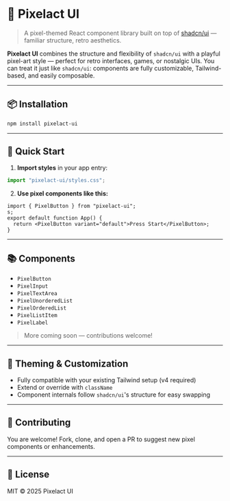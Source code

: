 # 🧩 Pixelact UI

> A pixel-themed React component library built on top of [shadcn/ui](https://ui.shadcn.dev/) — familiar structure, retro aesthetics.

**Pixelact UI** combines the structure and flexibility of `shadcn/ui` with a playful pixel-art style — perfect for retro interfaces, games, or nostalgic UIs. You can treat it just like `shadcn/ui`: components are fully customizable, Tailwind-based, and easily composable.

---

## 📦 Installation

```bash
npm install pixelact-ui
```

---

## 🚀 Quick Start

1. **Import styles** in your app entry:

```ts
import "pixelact-ui/styles.css";
```

2. **Use pixel components like this:**

```tsx
import { PixelButton } from "pixelact-ui";
s;
export default function App() {
  return <PixelButton variant="default">Press Start</PixelButton>;
}
```

---

## 📚 Components

- `PixelButton`
- `PixelInput`
- `PixelTextArea`
- `PixelUnorderedList`
- `PixelOrderedList`
- `PixelListItem`
- `PixelLabel`

> More coming soon — contributions welcome!

---

## 🎨 Theming & Customization

- Fully compatible with your existing Tailwind setup (v4 required)
- Extend or override with `className`
- Component internals follow `shadcn/ui`'s structure for easy swapping

---

## 🤝 Contributing

You are welcome! Fork, clone, and open a PR to suggest new pixel components or enhancements.

---

## 📄 License

MIT © 2025 Pixelact UI
